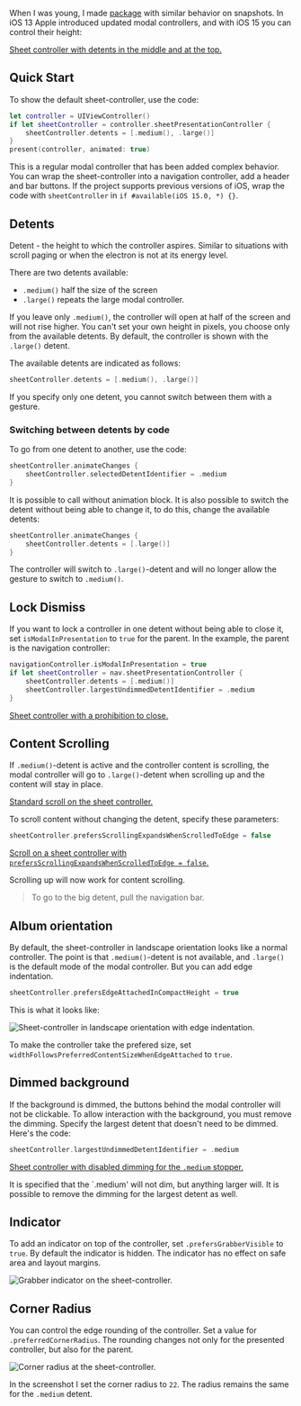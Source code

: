 When I was young, I made [package](https://github.com/ivanvorobei/SPStorkController) with similar behavior on snapshots. In iOS 13 Apple introduced updated modal controllers, and with iOS 15 you can control their height:

[Sheet controller with detents in the middle and at the top.](https://cdn.sparrowcode.io/tutorials/uisheetpresentationcontroller/header.mov)

## Quick Start 

To show the default sheet-controller, use the code:

```swift
let controller = UIViewController()
if let sheetController = controller.sheetPresentationController {
    sheetController.detents = [.medium(), .large()]
}
present(controller, animated: true)
```

This is a regular modal controller that has been added complex behavior. You can wrap the sheet-controller into a navigation controller, add a header and bar buttons. If the project supports previous versions of iOS, wrap the code with `sheetController` in `if #available(iOS 15.0, *) {}`.

## Detents

Detent - the height to which the controller aspires. Similar to situations with scroll paging or when the electron is not at its energy level.

There are two detents available:
- `.medium()` half the size of the screen 
- `.large()` repeats the large modal controller. 

If you leave only `.medium()`, the controller will open at half of the screen and will not rise higher. You can't set your own height in pixels, you choose only from the available detents. By default, the controller is shown with the `.large()` detent.

The available detents are indicated as follows:

```swift
sheetController.detents = [.medium(), .large()]
```

If you specify only one detent, you cannot switch between them with a gesture.

### Switching between detents by code

To go from one detent to another, use the code:

```swift
sheetController.animateChanges {
    sheetController.selectedDetentIdentifier = .medium
}
```

It is possible to call without animation block. It is also possible to switch the detent without being able to change it, to do this, change the available detents:

```swift
sheetController.animateChanges {
    sheetController.detents = [.large()]
}
```

The controller will switch to `.large()`-detent and will no longer allow the gesture to switch to `.medium()`.

## Lock Dismiss

If you want to lock a controller in one detent without being able to close it, set `isModalInPresentation` to `true` for the parent. In the example, the parent is the navigation controller:

```swift
navigationController.isModalInPresentation = true
if let sheetController = nav.sheetPresentationController {
    sheetController.detents = [.medium()]
    sheetController.largestUndimmedDetentIdentifier = .medium
}
```

[Sheet controller with a prohibition to close.](https://cdn.sparrowcode.io/tutorials/uisheetpresentationcontroller/prevent-dismiss.mov)

## Content Scrolling

If `.medium()`-detent is active and the controller content is scrolling, the modal controller will go to `.large()`-detent when scrolling up and the content will stay in place.

[Standard scroll on the sheet controller.](https://cdn.sparrowcode.io/tutorials/uisheetpresentationcontroller/scrolling-expands-true.mov)

To scroll content without changing the detent, specify these parameters:

```swift
sheetController.prefersScrollingExpandsWhenScrolledToEdge = false
```

[Scroll on a sheet controller with `prefersScrollingExpandsWhenScrolledToEdge = false`.](https://cdn.sparrowcode.io/tutorials/uisheetpresentationcontroller/scrolling-expands-false.mov)

Scrolling up will now work for content scrolling. 

> To go to the big detent, pull the navigation bar.

## Album orientation

By default, the sheet-controller in landscape orientation looks like a normal controller. The point is that `.medium()`-detent is not available, and `.large()` is the default mode of the modal controller. But you can add edge indentation.

```swift
sheetController.prefersEdgeAttachedInCompactHeight = true
```

This is what it looks like:

![Sheet-controller in landscape orientation with edge indentation.](https://cdn.sparrowcode.io/tutorials/uisheetpresentationcontroller/edge-attached.png)

To make the controller take the prefered size, set `widthFollowsPreferredContentSizeWhenEdgeAttached` to `true`.

## Dimmed background

If the background is dimmed, the buttons behind the modal controller will not be clickable. To allow interaction with the background, you must remove the dimming. Specify the largest detent that doesn't need to be dimmed. Here's the code:

```swift
sheetController.largestUndimmedDetentIdentifier = .medium
```

[Sheet controller with disabled dimming for the `.medium` stopper.](https://cdn.sparrowcode.io/tutorials/uisheetpresentationcontroller/undimmed-detent.mov)

It is specified that the `.medium' will not dim, but anything larger will. It is possible to remove the dimming for the largest detent as well.

## Indicator

To add an indicator on top of the controller, set `.prefersGrabberVisible` to `true`. By default the indicator is hidden. The indicator has no effect on safe area and layout margins.

![Grabber indicator on the sheet-controller.](https://cdn.sparrowcode.io/tutorials/uisheetpresentationcontroller/grabber.png)

## Corner Radius

You can control the edge rounding of the controller. Set a value for `.preferredCornerRadius`. The rounding changes not only for the presented controller, but also for the parent.

![Corner radius at the sheet-controller.](https://cdn.sparrowcode.io/tutorials/uisheetpresentationcontroller/corner-radius.png)

In the screenshot I set the corner radius to `22`. The radius remains the same for the `.medium` detent.
